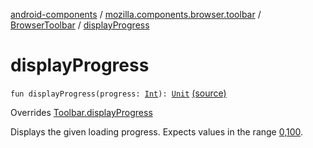 [android-components](../../index.md) / [mozilla.components.browser.toolbar](../index.md) / [BrowserToolbar](index.md) / [displayProgress](./display-progress.md)

# displayProgress

`fun displayProgress(progress: `[`Int`](https://kotlinlang.org/api/latest/jvm/stdlib/kotlin/-int/index.html)`): `[`Unit`](https://kotlinlang.org/api/latest/jvm/stdlib/kotlin/-unit/index.html) [(source)](https://github.com/mozilla-mobile/android-components/blob/master/components/browser/toolbar/src/main/java/mozilla/components/browser/toolbar/BrowserToolbar.kt#L564)

Overrides [Toolbar.displayProgress](../../mozilla.components.concept.toolbar/-toolbar/display-progress.md)

Displays the given loading progress. Expects values in the range [0,100](#).

